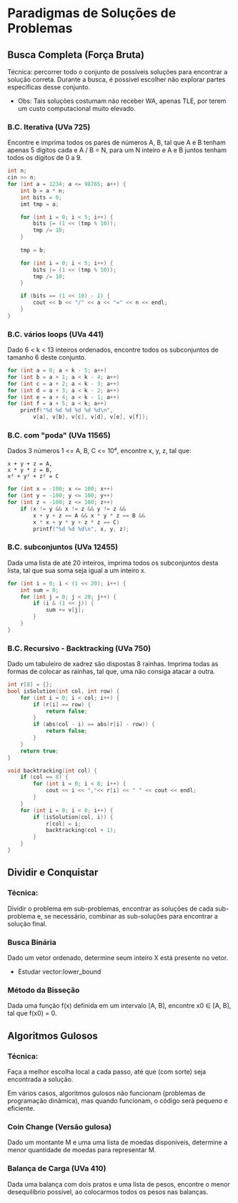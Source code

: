 # Paradigmas de Soluções de Problemas

## Busca Completa (Força Bruta)

Técnica: percorrer todo o conjunto de possíveis soluções para encontrar a
solução correta. Durante a busca, é possível escolher não explorar partes
específicas desse conjunto.

* Obs: Tais soluções costumam não receber WA, apenas TLE, por terem um
custo computacional muito elevado.

### B.C. Iterativa (UVa 725)
Encontre e imprima todos os pares de números A, B, tal que A e B tenham apenas 5 dígitos cada e A / B = N, para um N inteiro e A e B juntos tenham todos os dígitos de 0 a 9.

``` c++
int n;
cin >> n;
for (int a = 1234; a <= 98765; a++) {
    int b = a * n;
    int bits = 0;
    imt tmp = a;

    for (int i = 0; i < 5; i++) {
        bits |= (1 << (tmp % 10));
        tmp /= 10;
    }
    
    tmp = b;

    for (int i = 0; i < 5; i++) {
        bits |= (1 << (tmp % 10));
        tmp /= 10;
    }

    if (bits == (1 << 10) - 1) {
        cout << b << "/" << a << "=" << n << endl;
    }
} 
```

### B.C. vários loops (UVa 441)
Dado 6 < k < 13 inteiros ordenados, encontre todos os subconjuntos de tamanho 6 deste conjunto.

```c++
for (int a = 0; a < k - 5; a++) 
for (int b = a + 1; a < k - 4; a++)
for (int c = a + 2; a < k - 3; a++)
for (int d = a + 3; a < k - 2; a++)
for (int e = a + 4; a < k - 1; a++)
for (int f = a + 5; a < k; a++)
    printf("%d %d %d %d %d %d\n",
        v[a], v[b], v[c], v[d], v[e], v[f]);
```

### B.C. com "poda" (UVa 11565)
Dados 3 números 1 <= A, B, C <= 10⁴, encontre x, y, z, tal que:

    x + y + z = A,
    x * y * z = B,
    x² + y² + z² = C

```c++
for (int x = -100; x <= 100; x++)
for (int y = -100; y <= 100; y++)
for (int z = -100; z <= 100; z++)
    if (x != y && x != z && y != z &&
        x + y + z == A && x * y * z == B &&
        x * x + y * y + z * z == C)
        printf("%d %d %d\n", x, y, z);
```

### B.C. subconjuntos (UVa 12455)
Dada uma lista de até 20 inteiros, imprima todos os subconjuntos desta lista, tal que sua soma seja igual a um inteiro x.

```c++
for (int i = 0; i < (1 << 20); i++) {
    int sum = 0;
    for (int j = 0; j < 20; j++) {
        if (i & (1 << j)) {
            sum += v[j];
        }
    }
}
```

### B.C. Recursivo - Backtracking (UVa 750)
Dado um tabuleiro de xadrez são dispostas 8 rainhas. Imprima todas as formas de colocar as rainhas, tal que, uma não consiga atacar a outra.

```c++
int r[8] = {};
bool isSolution(int col, int row) {
    for (int i = 0; i < col; i++) {
        if (r[i] == row) {
            return false;
        }
        if (abs(col - i) == abs(r[i] - row)) {
            return false;
        }
    }
    return true;
}

void backtracking(int col) {
    if (col == 8) {
        for (int i = 0; i < 8; i++) {
            cout << i << ","<< r[i] << " " << cout << endl;
        }
    }
    for (int i = 0; i < 8; i++) {
        if (isSolution(col, i)) {
            r[col] = i;
            backtracking(col + 1);
        }
    }
}
```

## Dividir e Conquistar

### Técnica:
Dividir o problema em sub-problemas, encontrar as soluções de cada sub-problema e, se necessário, combinar as sub-soluções para encontrar a solução final.

### Busca Binária
Dado um vetor ordenado, determine seum inteiro X está presente no vetor.

* Estudar vector:lower_bound

### Método da Bisseção
Dada uma função f(x) definida em um intervalo [A, B], encontre x0 ∈ [A, B], tal que f(x0) = 0.

## Algoritmos Gulosos

### Técnica:
Faça a melhor escolha local a cada passo, até que (com sorte) seja encontrada a solução.

Em vários casos, algoritmos gulosos não funcionam (problemas de programação dinâmica), mas quando funcionam, o código será pequeno e eficiente.

### Coin Change (Versão gulosa)
Dado um montante M e uma uma lista de moedas disponíveis, determine a menor quantidade de moedas para representar M.

### Balança de Carga (UVa 410)
Dada uma balança com dois pratos e uma lista de pesos, encontre o menor desequilíbrio possível, ao colocarmos todos os pesos nas balanças. 